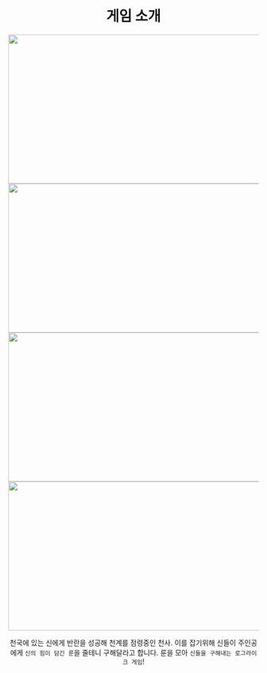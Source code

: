<div align="center">
    <h1>
      게임 소개 
    </h1>
</div>

<div align="center">
  <img src="https://github.com/user-attachments/assets/c241fad7-18ef-4d41-ab19-2ebd34077656" width="600" height="300">
  <img src="https://github.com/user-attachments/assets/67afbf9d-3307-4952-9a66-5602054cfdc2" width="600" height="300">
  <img src="https://github.com/user-attachments/assets/90b200a3-6dd3-4a74-8615-7b2ade49651a" width="600" height="300">
  <img src="https://github.com/user-attachments/assets/928ab746-81e5-4fa0-80fe-c5b9c793ce42" width="600" height="300">
  
천국에 있는 신에게 반란을 성공해 천계를 점령중인 천사.
이를 잡기위해 신들이 주인공에게 `신의 힘이 담긴 룬`을 줄테니 구해달라고 합니다.
룬을 모아 `신들을 구해내는 로그라이크 게임`!
</div>
